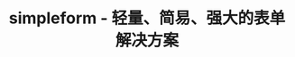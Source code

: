 ---
title: simpleform - 轻量、简易、强大的表单解决方案
hero:
  title: simpleform
  description: 轻量、简易、强大的表单解决方案
  actions:
    - text: 开始使用
      link: ./guide
    - text: github
      link: https://github.com/mezhanglei/simpleform
features:
  - icon: ''
    title: Form
    description: 底层表单容器，提供在表单控件中的双向绑定能力
  - icon: ''
    title: FormRender
    description: 使用JSON渲染界面UI，实现界面联动操作很简单
  - icon: ''
    title: FormEditor
    description: 开箱即用，通过API配置出属于你自己的表单设计器
    footer: Monki UI MIT Licensed | Copyright © 2020<br />Powered by [dumi](https://d.umijs.org)
---